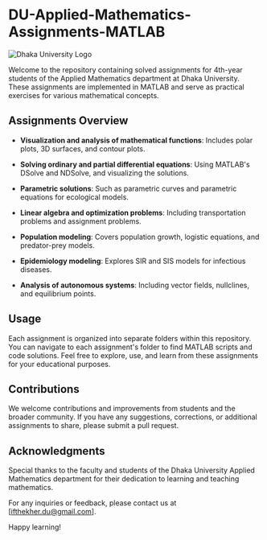 # DU-Applied-Mathematics-Assignments-MATLAB

![Dhaka University Logo](https://example.com/du_logo.png)

Welcome to the repository containing solved assignments for 4th-year students of the Applied Mathematics department at Dhaka University. These assignments are implemented in MATLAB and serve as practical exercises for various mathematical concepts.

## Assignments Overview

- **Visualization and analysis of mathematical functions**: Includes polar plots, 3D surfaces, and contour plots.

- **Solving ordinary and partial differential equations**: Using MATLAB's DSolve and NDSolve, and visualizing the solutions.

- **Parametric solutions**: Such as parametric curves and parametric equations for ecological models.

- **Linear algebra and optimization problems**: Including transportation problems and assignment problems.

- **Population modeling**: Covers population growth, logistic equations, and predator-prey models.

- **Epidemiology modeling**: Explores SIR and SIS models for infectious diseases.

- **Analysis of autonomous systems**: Including vector fields, nullclines, and equilibrium points.

## Usage

Each assignment is organized into separate folders within this repository. You can navigate to each assignment's folder to find MATLAB scripts and code solutions. Feel free to explore, use, and learn from these assignments for your educational purposes.

## Contributions

We welcome contributions and improvements from students and the broader community. If you have any suggestions, corrections, or additional assignments to share, please submit a pull request.

## Acknowledgments

Special thanks to the faculty and students of the Dhaka University Applied Mathematics department for their dedication to learning and teaching mathematics.

For any inquiries or feedback, please contact us at [ifthekher.du@gmail.com].

Happy learning!


